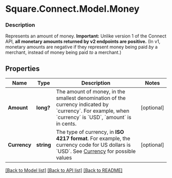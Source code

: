 # Square.Connect.Model.Money

### Description

Represents an amount of money.  __Important:__ Unlike version 1 of the Connect API, __all monetary amounts returned by v2 endpoints are positive.__ (In v1, monetary amounts are negative if they represent money being paid _by_ a merchant, instead of money being paid _to_ a merchant.)

## Properties

Name | Type | Description | Notes
------------ | ------------- | ------------- | -------------
**Amount** | **long?** | The amount of money, in the smallest denomination of the currency indicated by &#x60;currency&#x60;. For example, when &#x60;currency&#x60; is &#x60;USD&#x60;, &#x60;amount&#x60; is in cents. | [optional] 
**Currency** | **string** | The type of currency, in __ISO 4217 format__. For example, the currency code for US dollars is &#x60;USD&#x60;. See [Currency](#type-currency) for possible values | [optional] 



[[Back to Model list]](../README.md#documentation-for-models) [[Back to API list]](../README.md#documentation-for-api-endpoints) [[Back to README]](../README.md)

